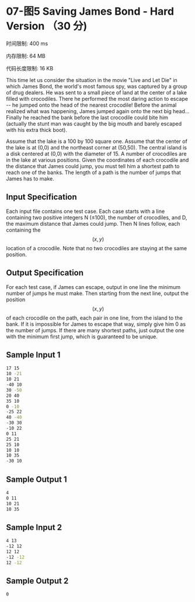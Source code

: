 # 07-图5 Saving James Bond - Hard Version （30 分)

时间限制: 400 ms

内存限制: 64 MB

代码长度限制: 16 KB

This time let us consider the situation in the movie "Live and Let Die" in which James Bond, the world's most famous spy, was captured by a group of drug dealers. He was sent to a small piece of land at the center of a lake filled with crocodiles. There he performed the most daring action to escape -- he jumped onto the head of the nearest crocodile! Before the animal realized what was happening, James jumped again onto the next big head... Finally he reached the bank before the last crocodile could bite him (actually the stunt man was caught by the big mouth and barely escaped with his extra thick boot).

Assume that the lake is a 100 by 100 square one. Assume that the center of the lake is at (0,0) and the northeast corner at (50,50). The central island is a disk centered at (0,0) with the diameter of 15. A number of crocodiles are in the lake at various positions. Given the coordinates of each crocodile and the distance that James could jump, you must tell him a shortest path to reach one of the banks. The length of a path is the number of jumps that James has to make.

## Input Specification

Each input file contains one test case. Each case starts with a line containing two positive integers N (≤100), the number of crocodiles, and D, the maximum distance that James could jump. Then N lines follow, each containing the $$(x,y)$$ location of a crocodile. Note that no two crocodiles are staying at the same position.

## Output Specification

For each test case, if James can escape, output in one line the minimum number of jumps he must make. Then starting from the next line, output the position $$(x,y)$$ of each crocodile on the path, each pair in one line, from the island to the bank. If it is impossible for James to escape that way, simply give him 0 as the number of jumps. If there are many shortest paths, just output the one with the minimum first jump, which is guaranteed to be unique.

## Sample Input 1

```bash
17 15
10 -21
10 21
-40 10
30 -50
20 40
35 10
0 -10
-25 22
40 -40
-30 30
-10 22
0 11
25 21
25 10
10 10
10 35
-30 10
```

## Sample Output 1

```bash
4
0 11
10 21
10 35
```

## Sample Input 2

```bash
4 13
-12 12
12 12
-12 -12
12 -12
```

## Sample Output 2

```bash
0
```